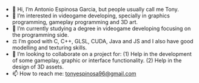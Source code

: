 - 👋 Hi, I’m Antonio Espinosa Garcia, but people usually call me Tony.
- 👀 I’m interested in videogame developing, specially in graphics programming, gameplay programming and 3D art.
- 🌱 I’m currently studying a degree in videogame developing focusing on the programming side. 
- ⚖ I’m good with C, C++, GLSL, CUDA, Java and JS and I also have good modelling and texturing skills.
- 💞️ I’m looking to collaborate on a project for: (1) Help in the development of some gameplay, graphic or interface functionality. (2) Help in the design of 3D assets. 
- 📫 How to reach me: tonyespinosa96@gmail.com 

